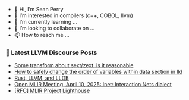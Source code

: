 - 👋 Hi, I’m Sean Perry
- 👀 I’m interested in compilers (c++, COBOL, llvm)
- 🌱 I’m currently learning ...
- 💞️ I’m looking to collaborate on ...
- 📫 How to reach me ...

<!---
s66perry/s66perry is a ✨ special ✨ repository because its `README.md` (this file) appears on your GitHub profile.
You can click the Preview link to take a look at your changes.
--->
### 📕 Latest LLVM Discourse Posts

<!-- DISCOURSE-LLVM:START -->
- [Some transform about sext/zext, is it reasonable](https://discourse.llvm.org/t/some-transform-about-sext-zext-is-it-reasonable/87449#post_2)
- [How to safely change the order of variables within data section in lld](https://discourse.llvm.org/t/how-to-safely-change-the-order-of-variables-within-data-section-in-lld/87210#post_7)
- [Rust, LLVM, and LLDB](https://discourse.llvm.org/t/rust-llvm-and-lldb/87120#post_10)
- [Open MLIR Meeting, April 10, 2025: Inet: Interaction Nets dialect](https://discourse.llvm.org/t/open-mlir-meeting-april-10-2025-inet-interaction-nets-dialect/85763#post_3)
- [[RFC] MLIR Project Lighthouse](https://discourse.llvm.org/t/rfc-mlir-project-lighthouse/86738#post_10)
<!-- DISCOURSE-LLVM:END -->
